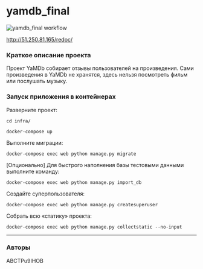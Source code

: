 # yamdb_final

![yamdb_final workflow](https://github.com/abctpu9ihob/yamdb_final/actions/workflows/yamdb_workflow.yml/badge.svg)

http://51.250.81.165/redoc/

### Краткое описание проекта

Проект YaMDb собирает отзывы пользователей на произведения. Сами произведения в YaMDb не хранятся, здесь нельзя посмотреть фильм или послушать музыку.

### Запуск приложения в контейнерах

Разверните проект:

```cd infra/```

```docker-compose up```

Выполните миграции:

```docker-compose exec web python manage.py migrate```

[Опционально] Для быстрого наполнения базы тестовыми данными выполните команду:

```docker-compose exec web python manage.py import_db```

Создайте суперпользователя:

```docker-compose exec web python manage.py createsuperuser```

Собрать всю «статику» проекта:

```docker-compose exec web python manage.py collectstatic --no-input```

***
### Авторы
ABCTPu9IHOB